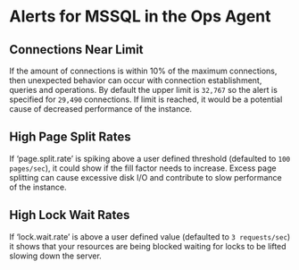 
# Alerts for MSSQL in the Ops Agent

## Connections Near Limit

If the amount of connections is within 10% of the maximum connections, then unexpected behavior can occur with connection establishment, queries and operations. By default the upper limit is `32,767` so the alert is specified for `29,490` connections. If limit is reached, it would be a potential cause of decreased performance of the instance.

## High Page Split Rates

If ‘page.split.rate’ is spiking above a user defined threshold (defaulted to `100 pages/sec`), it could show if the fill factor needs to increase. Excess page splitting can cause excessive disk I/O and contribute to slow performance of the instance.

## High Lock Wait Rates

If ‘lock.wait.rate’ is above a user defined value (defaulted to `3 requests/sec`) it shows that your resources are being blocked waiting for locks to be lifted slowing down the server.
